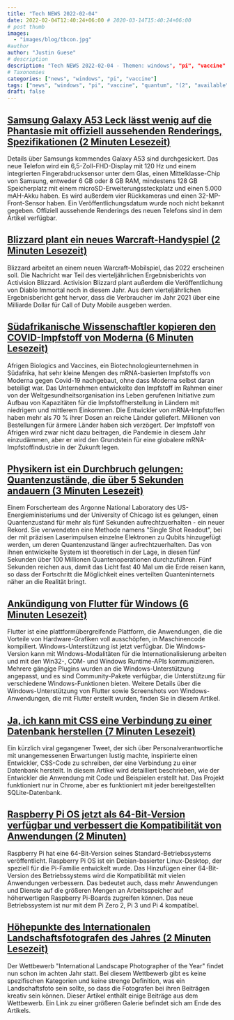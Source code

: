 ```yaml
---
title: "Tech NEWS 2022-02-04"
date: 2022-02-04T12:40:24+06:00 # 2020-03-14T15:40:24+06:00
# post thumb
images:
  - "images/blog/tbcon.jpg"
#author
author: "Justin Guese"
# description
description: "Tech NEWS 2022-02-04 - Themen: windows", "pi", "vaccine"
# Taxonomies
categories: ["news", "windows", "pi", "vaccine"]
tags: ["news", "windows", "pi", "vaccine", "quantum", "(2", "available"]
draft: false
---
```


## [Samsung Galaxy A53 Leck lässt wenig auf die Phantasie mit offiziell aussehenden Renderings, Spezifikationen (2 Minuten Lesezeit)](https://9to5google.com/2022/02/03/galaxy-a53-specs-leak-renders/)

 Details über Samsungs kommendes Galaxy A53 sind durchgesickert. Das neue Telefon wird ein 6,5-Zoll-FHD-Display mit 120 Hz und einem integrierten Fingerabdrucksensor unter dem Glas, einen Mittelklasse-Chip von Samsung, entweder 6 GB oder 8 GB RAM, mindestens 128 GB Speicherplatz mit einem microSD-Erweiterungssteckplatz und einen 5.000 mAH-Akku haben. Es wird außerdem vier Rückkameras und einen 32-MP-Front-Sensor haben. Ein Veröffentlichungsdatum wurde noch nicht bekannt gegeben. Offiziell aussehende Renderings des neuen Telefons sind in dem Artikel verfügbar.

## [Blizzard plant ein neues Warcraft-Handyspiel (2 Minuten Lesezeit)](https://www.theverge.com/2022/2/3/22916663/activision-blizzard-warcraft-mobile-game-2022-release-date)

 Blizzard arbeitet an einem neuen Warcraft-Mobilspiel, das 2022 erscheinen soll. Die Nachricht war Teil des vierteljährlichen Ergebnisberichts von Activision Blizzard. Activision Blizzard plant außerdem die Veröffentlichung von Diablo Immortal noch in diesem Jahr. Aus dem vierteljährlichen Ergebnisbericht geht hervor, dass die Verbraucher im Jahr 2021 über eine Milliarde Dollar für Call of Duty Mobile ausgeben werden.

## [Südafrikanische Wissenschaftler kopieren den COVID-Impfstoff von Moderna (6 Minuten Lesezeit)](https://www.nature.com/articles/d41586-022-00293-2)

 Afrigen Biologics and Vaccines, ein Biotechnologieunternehmen in Südafrika, hat sehr kleine Mengen des mRNA-basierten Impfstoffs von Moderna gegen Covid-19 nachgebaut, ohne dass Moderna selbst daran beteiligt war. Das Unternehmen entwickelte den Impfstoff im Rahmen einer von der Weltgesundheitsorganisation ins Leben gerufenen Initiative zum Aufbau von Kapazitäten für die Impfstoffherstellung in Ländern mit niedrigem und mittlerem Einkommen. Die Entwickler von mRNA-Impfstoffen haben mehr als 70 % ihrer Dosen an reiche Länder geliefert. Millionen von Bestellungen für ärmere Länder haben sich verzögert. Der Impfstoff von Afrigen wird zwar nicht dazu beitragen, die Pandemie in diesem Jahr einzudämmen, aber er wird den Grundstein für eine globalere mRNA-Impfstoffindustrie in der Zukunft legen.

## [Physikern ist ein Durchbruch gelungen: Quantenzustände, die über 5 Sekunden andauern (3 Minuten Lesezeit)](https://interestingengineering.com/quatum-state-over-5-seconds)

 Einem Forscherteam des Argonne National Laboratory des US-Energieministeriums und der University of Chicago ist es gelungen, einen Quantenzustand für mehr als fünf Sekunden aufrechtzuerhalten - ein neuer Rekord. Sie verwendeten eine Methode namens "Single Shot Readout", bei der mit präzisen Laserimpulsen einzelne Elektronen zu Qubits hinzugefügt werden, um deren Quantenzustand länger aufrechtzuerhalten. Das von ihnen entwickelte System ist theoretisch in der Lage, in diesen fünf Sekunden über 100 Millionen Quantenoperationen durchzuführen. Fünf Sekunden reichen aus, damit das Licht fast 40 Mal um die Erde reisen kann, so dass der Fortschritt die Möglichkeit eines verteilten Quanteninternets näher an die Realität bringt.

## [Ankündigung von Flutter für Windows (6 Minuten Lesezeit)](https://medium.com/flutter/announcing-flutter-for-windows-6979d0d01fed)

 Flutter ist eine plattformübergreifende Plattform, die Anwendungen, die die Vorteile von Hardware-Grafiken voll ausschöpfen, in Maschinencode kompiliert. Windows-Unterstützung ist jetzt verfügbar. Die Windows-Version kann mit Windows-Modalitäten für die Internationalisierung arbeiten und mit den Win32-, COM- und Windows Runtime-APIs kommunizieren. Mehrere gängige Plugins wurden an die Windows-Unterstützung angepasst, und es sind Community-Pakete verfügbar, die Unterstützung für verschiedene Windows-Funktionen bieten. Weitere Details über die Windows-Unterstützung von Flutter sowie Screenshots von Windows-Anwendungen, die mit Flutter erstellt wurden, finden Sie in diesem Artikel.

## [Ja, ich kann mit CSS eine Verbindung zu einer Datenbank herstellen (7 Minuten Lesezeit)](https://bit.ly/3301Vze/1/0100017ec46d57bc-bc2e1a13-3043-49f4-af44-b5c8e6e2c83e-000000/YPlObx1JeBVJKW75_gzXKAGyggcMDCkH_fGJ53skQVg=235)

 Ein kürzlich viral gegangener Tweet, der sich über Personalverantwortliche mit unangemessenen Erwartungen lustig machte, inspirierte einen Entwickler, CSS-Code zu schreiben, der eine Verbindung zu einer Datenbank herstellt. In diesem Artikel wird detailliert beschrieben, wie der Entwickler die Anwendung mit Code und Beispielen erstellt hat. Das Projekt funktioniert nur in Chrome, aber es funktioniert mit jeder bereitgestellten SQLite-Datenbank.

## [Raspberry Pi OS jetzt als 64-Bit-Version verfügbar und verbessert die Kompatibilität von Anwendungen (2 Minuten)](https://www.xda-developers.com/raspberry-pi-os-64-bit/)

 Raspberry Pi hat eine 64-Bit-Version seines Standard-Betriebssystems veröffentlicht. Raspberry Pi OS ist ein Debian-basierter Linux-Desktop, der speziell für die Pi-Familie entwickelt wurde. Das Hinzufügen einer 64-Bit-Version des Betriebssystems wird die Kompatibilität mit vielen Anwendungen verbessern. Das bedeutet auch, dass mehr Anwendungen und Dienste auf die größeren Mengen an Arbeitsspeicher auf höherwertigen Raspberry Pi-Boards zugreifen können. Das neue Betriebssystem ist nur mit dem Pi Zero 2, Pi 3 und Pi 4 kompatibel.

## [Höhepunkte des Internationalen Landschaftsfotografen des Jahres (2 Minuten Lesezeit)](https://newatlas.com/photography/international-landscape-photography-awards-2021-winners/)

 Der Wettbewerb "International Landscape Photographer of the Year" findet nun schon im achten Jahr statt. Bei diesem Wettbewerb gibt es keine spezifischen Kategorien und keine strenge Definition, was ein Landschaftsfoto sein sollte, so dass die Fotografen bei ihren Beiträgen kreativ sein können. Dieser Artikel enthält einige Beiträge aus dem Wettbewerb. Ein Link zu einer größeren Galerie befindet sich am Ende des Artikels.

